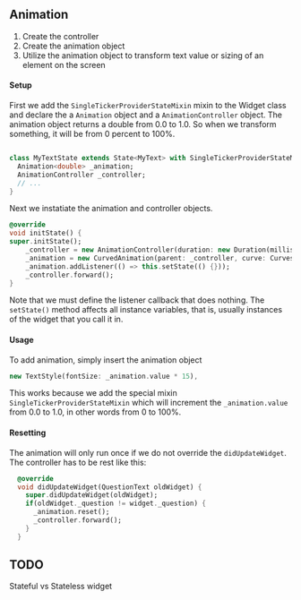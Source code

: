 


## Animation

1. Create the controller
2. Create the animation object
3. Utilize the animation object to transform text value or sizing of an element on the screen


#### Setup

First we add the `SingleTickerProviderStateMixin` mixin to the Widget class and declare the
a `Animation` object and a `AnimationController` object. The animation object returns a 
double from 0.0 to 1.0. So when we transform something, it will be from 0 percent to 100%.
```dart

class MyTextState extends State<MyText> with SingleTickerProviderStateMixin {
  Animation<double> _animation;
  AnimationController _controller;
  // ...
}
```

Next we instatiate the animation and controller objects.
```dart
@override
void initState() {
super.initState();
    _controller = new AnimationController(duration: new Duration(milliseconds: 500), vsync: this);
    _animation = new CurvedAnimation(parent: _controller, curve: Curves.bounceOut);
    _animation.addListener(() => this.setState(() {})); 
    _controller.forward(); 
}
```
Note that we must define the listener callback that does nothing. The `setState()` method affects all instance variables, that is, usually instances of the widget that you call it in.

#### Usage 

To add animation, simply insert the animation object 
```dart
new TextStyle(fontSize: _animation.value * 15),
```
This works because we add the special mixin `SingleTickerProviderStateMixin` which will increment
the `_animation.value` from 0.0 to 1.0, in other words from 0 to 100%.


#### Resetting 
The animation will only run once if we do not override the `didUpdateWidget`. The controller
has to be rest like this:
```dart
  @override
  void didUpdateWidget(QuestionText oldWidget) {
    super.didUpdateWidget(oldWidget);
    if(oldWidget._question != widget._question) {
      _animation.reset();
      _controller.forward();
    }
  }
```



## TODO

Stateful vs Stateless widget

